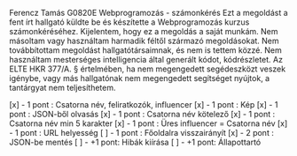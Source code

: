 Ferencz Tamás
G0820E
Webprogramozás - számonkérés
Ezt a megoldást a fent írt hallgató küldte be és készítette a Webprogramozás kurzus számonkéréséhez.
Kijelentem, hogy ez a megoldás a saját munkám. Nem másoltam vagy használtam harmadik féltől
származó megoldásokat. Nem továbbítottam megoldást hallgatótársaimnak, és nem is tettem közzé.
Nem használtam mesterséges intelligencia által generált kódot, kódrészletet.
Az ELTE HKR 377/A. § értelmében, ha nem megengedett segédeszközt veszek igénybe,
vagy más hallgatónak nem megengedett segítséget nyújtok, a tantárgyat nem teljesíthetem.

[x] - 1 pont : Csatorna név, feliratkozók, influencer
[x] - 1 pont : Kép
[x] - 1 pont : JSON-ből olvasás
[x] - 1 pont : Csatorna név kötelező
[x] - 1 pont : Csatorna név min 5 karakter
[x] - 1 pont : Üres influencer = Csatorna név
[x] - 1 pont : URL helyesség
[ ] - 1 pont : Főoldalra visszairányít
[x] - 2 pont : JSON-be mentés
[ ] - +1 pont: Hibák kiírása
[ ] - +1 pont: Állapottartó

